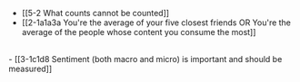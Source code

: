 - [[5-2 What counts cannot be counted]]
- [[2-1a1a3a You're the average of your five closest friends OR You're the average of the people whose content you consume the most]]
<br>
- [[3-1c1d8 Sentiment (both macro and micro) is important and should be measured]]
